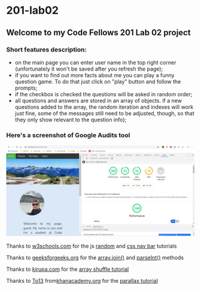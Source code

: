 # 201-lab02
## Welcome to my Code Fellows 201 Lab 02 project

### Short features description:
- on the main page you can enter user name in the top right corner (unfortunately it won't be saved after you refresh the page);
- if you want to find out more facts about me you can play a funny question game. To do that just click on "play" button and follow the prompts;
- if the checkbox is checked the questions will be asked in random order;
- all questions and answers are stored in an array of objects. if a new questions added to the array, the random iteration and indexes will work just fine, some of the messages still need to be adjusted, though, so that they only show relevant to the question info);

### Here's a screenshot of Google Audits tool
![Google accessibility tool](images/20190813.jpg)


Thanks to [w3schools.com](https://www.w3schools.com/) for the js [random](https://www.w3schools.com/js/js_random.asp) and [css nav bar](https://www.w3schools.com/howto/howto_css_dropdown.asp) tutorials

Thanks to [geeksforgeeks.org](https://www.geeksforgeeks.org) for the [array.join()](https://www.geeksforgeeks.org/javascript-array-join-method/) and [parseInt()](https://www.geeksforgeeks.org/string-to-integer-in-java-parseint/) methods

Thanks to [kirupa.com](https://www.kirupa.com) for the [array shuffle tutorial](https://www.kirupa.com/html5/shuffling_array_js.htm)

Thanks to [To13](https://www.khanacademy.org/profile/epophoney13/) from[khanacademy.org](https://www.khanacademy.org/) for the [parallax tutorial](https://www.khanacademy.org/computer-programming/parallax-scroll-effect-css/6010241287487488)